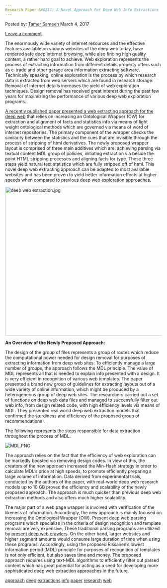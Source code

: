 ```yaml
---
Research Paper &#8211; A Novel Approach For Deep Web Info Extractions
---
```

<article class="post-listing post-18432 post type-post status-publish format-standard has-post-thumbnail hentry 
tag-approach tag-deep tag-extractions tag-paper tag-research tag-web">
<div class="post-inner">
<span>Posted by: <a href="https://www.deepdotweb.com/author/tamersameeh/" title="">Tamer Sameeh </a></span>
<span>March 4, 2017</span>

<span><a href="https://www.deepdotweb.com/2017/03/04/research-paper-novel-approach-deep-web-info-extractions/#respond">Leave a comment</a></span>


<p>The enormously wide variety of internet resources and the effective features available on various websites of the deep web today, have rendered <a href="https://www.deepdotweb.com/jolly-rogers-security-guide-for-beginners/">safe deep internet browsing</a>, while also finding high quality content, a rather hard goal to achieve. Web exploration represents the process of extracting information from different details property offers such as e-trade and other garage area information extracting software. Technically speaking, online exploration is the process by which research data is extracted from web servers which are found in research storage. Removal of internet details increases the yield of web exploration techniques. Design removal has received great interest during the past few years for maximizing the performance of various deep web exploration programs.</p>
<p><a href="http://docsdrive.com/pdfs/medwelljournals/ajit/2016/3551-3555.pdf">A recently published paper presented a web extracting approach for the deep web</a> that relies on increasing an Ontological Wrapper (OW) for extraction and alignment of facts and statistics info via means of light weight ontological methods which are governed via means of word of internet repositories. The primary component of the wrapper checks the similarity between the statistics and the cues that are invisible through the process of stripping of html derivatives. The newly proposed wrapper layout is comprised of three main additives which are: achieving parsing via textual content MDL group of policies, initiating extraction via beside the point HTML stripping processes and aligning facts for type. These three steps yield natural text statistics which are fully stripped off of html. This novel deep web extracting approach can be adapted to most available websites and has been proven to yield better information effects at higher speeds when compared to previous deep web exploration approaches.</p>
<p><img class="wp-image-18439 aligncenter" src="/imgs/2017/02/deep-web-extraction-jpg.jpeg" alt="deep web extraction.jpg" width="913" height="478" srcset="/imgs/2017/02/deep-web-extraction-jpg.jpeg 1268w, /imgs/2017/02/deep-web-extraction-jpg-300x157.jpeg 300w, /imgs/2017/02/deep-web-extraction-jpg-1024x536.jpeg 1024w" sizes="(max-width: 913px) 100vw, 913px" /></p>
<p><strong>An Overview of the Newly Proposed Approach:</strong></p>
<p>The design of the group of files represents a group of routes which reduce the computational power needed for design removal for purposes of extracting information from deep web sites. To efficiently manage a large number of groups, the approach follows the MDL principle. The value of MDL represents all that is needed to explain info presented with a design. It is very efficient in recognition of various web templates. The paper presented a brand new group of guidelines for extracting layouts out of a wide variety of online information, which might be produced by a heterogeneous group of deep web sites. The researchers carried out a set of functions on deep web data files and managed to successfully filter out web info, from design related code, with high efficiency levels via means of MDL. They presented real world deep web extraction models that confirmed the sturdiness and efficiency of the proposed group of recommendations .</p>
<p>The following represents the steps responsible for data extraction throughout the process of MDL.</p>
<p><img class="wp-image-18440 aligncenter" src="/imgs/2017/02/mdl-png.png" alt="MDL.PNG" srcset="/imgs/2017/02/mdl-png.png 558w, /imgs/2017/02/mdl-png-300x180.png 300w" sizes="(max-width: 558px) 100vw, 558px" /></p>
<p>The approach relies on the fact that the efficiency of web exploration can be markedly boosted via removing design codes. In view of this, the creators of the new approach increased the Min-Hash strategy in order to calculate MDL&#8217;s price at high speeds, to promote efficiently preparing a large volume of information. Data derived from experimental trials, conducted by the authors of the paper, with real-world deep web research models up to 10 GB proved the efficiency and scalability of the newly proposed approach. The approach is much quicker than previous deep web extraction methods and also offers much higher scalability.</p>
<p>The major part of a web page wrapper is involved with verification of the likeness of information. Accordingly, the new approach is mainly focused on increasing the Ontological Wrapper (OW). Present deep web parsing programs which specialize in the criteria of design recognition and template removal are very expensive. These traditional parsing programs are utilized by <a href="https://www.deepdotweb.com/2017/02/01/new-concept-deep-web-crawlers/">present deep web crawlers</a>. On the other hand, larger websites and higher segment amounts would consume large duration of time when using these programs. Accordingly, using the proposed Rissanen&#8217;s lowest information period (MDL) principle for purposes of recognition of templates is not only efficient, but also saves time and money. The proposed approach requires using text-MDL algorithms to efficiently filter out parsed content which has great potential for acting as a seed for developing more sophisticated deep web extraction approaches in the future.</p>
</div>
<a href="https://www.deepdotweb.com/tag/approach/" rel="tag">approach</a> <a href="https://www.deepdotweb.com/tag/deep/" rel="tag">deep</a> <a href="https://www.deepdotweb.com/tag/extractions/" rel="tag">extractions</a> <a href="https://www.deepdotweb.com/tag/info/" rel="tag">info</a> <a href="https://www.deepdotweb.com/tag/paper/" rel="tag">paper</a> <a href="https://www.deepdotweb.com/tag/research/" rel="tag">research</a> <a href="https://www.deepdotweb.com/tag/web/" rel="tag">web</a></span> <span style="display:none" class="updated">2017-03-04<a href="https://www.deepdotweb.com/author/tamersameeh/" title="Posts by Tamer Sameeh" rel="author">Tamer Sameeh</a></strong></div>
</div>
</article>

